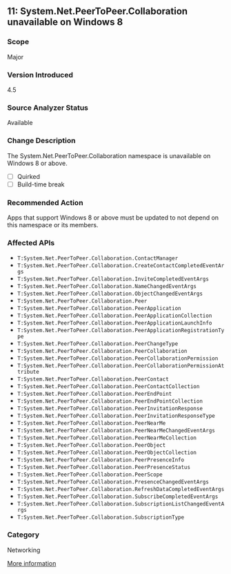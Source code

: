 ## 11: System.Net.PeerToPeer.Collaboration unavailable on Windows 8

### Scope
Major

### Version Introduced
4.5

### Source Analyzer Status
Available

### Change Description
The System.Net.PeerToPeer.Collaboration namespace is unavailable on Windows 8 or above.

- [ ] Quirked
- [ ] Build-time break

### Recommended Action
Apps that support Windows 8 or above must be updated to not depend on this namespace or its members.

### Affected APIs
* `T:System.Net.PeerToPeer.Collaboration.ContactManager`
* `T:System.Net.PeerToPeer.Collaboration.CreateContactCompletedEventArgs`
* `T:System.Net.PeerToPeer.Collaboration.InviteCompletedEventArgs`
* `T:System.Net.PeerToPeer.Collaboration.NameChangedEventArgs`
* `T:System.Net.PeerToPeer.Collaboration.ObjectChangedEventArgs`
* `T:System.Net.PeerToPeer.Collaboration.Peer`
* `T:System.Net.PeerToPeer.Collaboration.PeerApplication`
* `T:System.Net.PeerToPeer.Collaboration.PeerApplicationCollection`
* `T:System.Net.PeerToPeer.Collaboration.PeerApplicationLaunchInfo`
* `T:System.Net.PeerToPeer.Collaboration.PeerApplicationRegistrationType`
* `T:System.Net.PeerToPeer.Collaboration.PeerChangeType`
* `T:System.Net.PeerToPeer.Collaboration.PeerCollaboration`
* `T:System.Net.PeerToPeer.Collaboration.PeerCollaborationPermission`
* `T:System.Net.PeerToPeer.Collaboration.PeerCollaborationPermissionAttribute`
* `T:System.Net.PeerToPeer.Collaboration.PeerContact`
* `T:System.Net.PeerToPeer.Collaboration.PeerContactCollection`
* `T:System.Net.PeerToPeer.Collaboration.PeerEndPoint`
* `T:System.Net.PeerToPeer.Collaboration.PeerEndPointCollection`
* `T:System.Net.PeerToPeer.Collaboration.PeerInvitationResponse`
* `T:System.Net.PeerToPeer.Collaboration.PeerInvitationResponseType`
* `T:System.Net.PeerToPeer.Collaboration.PeerNearMe`
* `T:System.Net.PeerToPeer.Collaboration.PeerNearMeChangedEventArgs`
* `T:System.Net.PeerToPeer.Collaboration.PeerNearMeCollection`
* `T:System.Net.PeerToPeer.Collaboration.PeerObject`
* `T:System.Net.PeerToPeer.Collaboration.PeerObjectCollection`
* `T:System.Net.PeerToPeer.Collaboration.PeerPresenceInfo`
* `T:System.Net.PeerToPeer.Collaboration.PeerPresenceStatus`
* `T:System.Net.PeerToPeer.Collaboration.PeerScope`
* `T:System.Net.PeerToPeer.Collaboration.PresenceChangedEventArgs`
* `T:System.Net.PeerToPeer.Collaboration.RefreshDataCompletedEventArgs`
* `T:System.Net.PeerToPeer.Collaboration.SubscribeCompletedEventArgs`
* `T:System.Net.PeerToPeer.Collaboration.SubscriptionListChangedEventArgs`
* `T:System.Net.PeerToPeer.Collaboration.SubscriptionType`

### Category
Networking

[More information](https://msdn.microsoft.com/en-us/library/hh367887#network)
